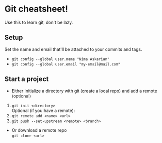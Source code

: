 # Git cheatsheet!
Use this to learn git, don't be lazy.
## Setup
Set the name and email that'll be attached to your commits and tags.
- `git config --global user.name "Nima Askarian"`
- `git config --global user.email "my-email@mail.com"`
## Start a project

- Either initialize a directory with git (create a local repo) and add a remote (optional)
1. `git init <directory>`  
Optional (if you have a remote):
2. `git remote add <name> <url>`
3. `git push --set-upstream <remote> <branch>`
- Or download a remote repo  
`git clone <url>`

